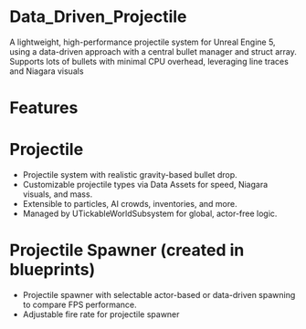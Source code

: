 # Data_Driven_Projectile
A lightweight, high-performance projectile system for Unreal Engine 5, using a data-driven approach with a central bullet manager and struct array. Supports lots of bullets with minimal CPU overhead, leveraging line traces and Niagara visuals

# Features

# Projectile
- Projectile system with realistic gravity-based bullet drop.
- Customizable projectile types via Data Assets for speed, Niagara visuals, and mass.
- Extensible to particles, AI crowds, inventories, and more.
- Managed by UTickableWorldSubsystem for global, actor-free logic.

# Projectile Spawner (created in blueprints)
- Projectile spawner with selectable actor-based or data-driven spawning to compare FPS performance.
- Adjustable fire rate for projectile spawner
